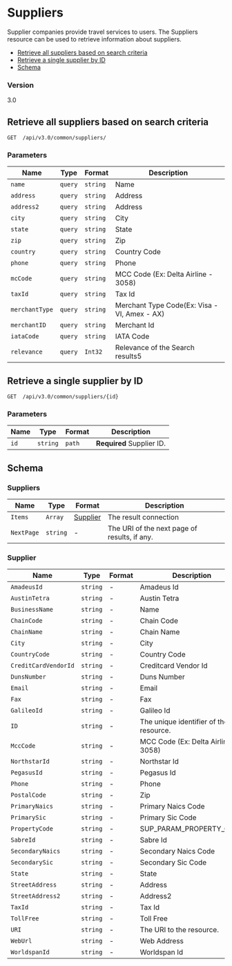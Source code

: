 
# Suppliers

Supplier companies provide travel services to users. The Suppliers resource can be used to retrieve information about suppliers.

* [Retrieve all suppliers based on search criteria](#get)
* [Retrieve a single supplier by ID](#getID)
* [Schema](#schema)

### Version
3.0

## <a name="get"></a>Retrieve all suppliers based on search criteria

    GET  /api/v3.0/common/suppliers/

        
### Parameters

Name | Type | Format | Description
-----|------|--------|------------			
`name`	|	`query`	|	``string``	|	Name
`address`	|	`query`	|	``string``	|	Address
`address2`	|	`query`	|	``string``	|	Address
`city`	|	`query`	|	``string``	|	City
`state`	|	`query`	|	``string``	|	State
`zip`	|	`query`	|	``string``	|	Zip
`country`	|	`query`	|	``string``	|	Country Code
`phone`	|	`query`	|	``string``	|	Phone
`mcCode	`|	`query`	|	``string``	|	MCC Code (Ex: Delta Airline - 3058)
`taxId	`|	`query`	|	``string``	|	Tax Id
`merchantType`	|	`query`	|	``string``	|	Merchant Type Code(Ex: Visa - VI, Amex - AX)
`merchantID`	|	`query`	|	``string``	|	Merchant Id
`iataCode`	|	`query`	|	``string``	|	IATA Code
`relevance`	|	`query`	|	`Int32`	|	Relevance of the Search results5



## <a name="getID"></a>Retrieve a single supplier by ID

    GET  /api/v3.0/common/suppliers/{id}


### Parameters

Name | Type | Format | Description
-----|------|--------|------------
`id`|```string```|`path`|**Required** Supplier ID.




## <a name="schema"></a>Schema


### <a name="suppliers"></a>Suppliers

Name | Type | Format | Description
-----|------|--------|------------
`Items`	|	`Array`	|	[Supplier](#supplier)	|	The result connection
`NextPage`	|	``string``	|	-	|	The URI of the next page of results, if any.


### <a name="supplier"></a>Supplier

Name | Type | Format | Description
-----|------|--------|------------
`AmadeusId`	|	`string`	|	-	|	Amadeus Id
`AustinTetra`	|	`string`	|	-	|	Austin Tetra
`BusinessName`	|	`string`	|	-	|	Name
`ChainCode`	|	`string`	|	-	|	Chain Code
`ChainName`	|	`string`	|	-	|	Chain Name
`City`	|	`string`	|	-	|	City
`CountryCode`	|	`string`	|	-	|	Country Code
`CreditCardVendorId`	|	`string`	|	-	|	Creditcard Vendor Id
`DunsNumber`	|	`string`	|	-	|	Duns Number
`Email`	|	`string`	|	-	|	Email
`Fax`	|	`string`	|	-	|	Fax
`GalileoId`	|	`string`	|	-	|	Galileo Id
`ID`	|	`string`	|	-	|	The unique identifier of the resource.
`MccCode`	|	`string`	|	-	|	MCC Code (Ex: Delta Airline - 3058)
`NorthstarId`	|	`string`	|	-	|	Northstar Id
`PegasusId`	|	`string`	|	-	|	Pegasus Id
`Phone`	|	`string`	|	-	|	Phone
`PostalCode`	|	`string`	|	-	|	Zip
`PrimaryNaics`	|	`string`	|	-	|	Primary Naics Code
`PrimarySic`	|	`string`	|	-	|	Primary Sic Code
`PropertyCode`	|	`string`	|	-	|	SUP_PARAM_PROPERTY_CODE
`SabreId`	|	`string`	|	-	|	Sabre Id
`SecondaryNaics`	|	`string`	|	-	|	Secondary Naics Code
`SecondarySic`	|	`string`	|	-	|	Secondary Sic Code
`State`	|	`string`	|	-	|	State
`StreetAddress`	|	`string`	|	-	|	Address
`StreetAddress2`	|	`string`	|	-	|	Address2
`TaxId`	|	`string`	|	-	|	Tax Id
`TollFree`	|	`string`	|	-	|	Toll Free
`URI`	|	`string`	|	-	|	The URI to the resource.
`WebUrl`	|	`string`	|	-	|	Web Address
`WorldspanId`	|	`string`	|	-	|	Worldspan Id


